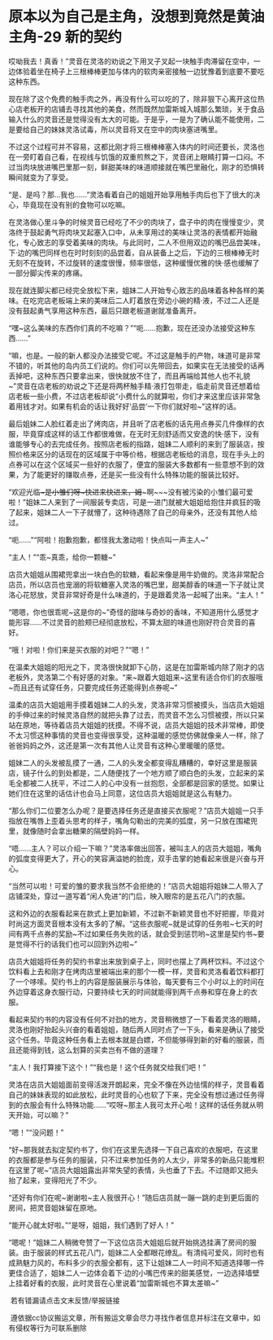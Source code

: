 # 原本以为自己是主角，没想到竟然是黄油主角-29 新的契约

哎呦我去！真香！”灵音在灵洛的劝说之下用叉子叉起一块触手肉滞留在空中，一边体验着坐在椅子上三根棒棒更加与体内的软肉亲密接触一边犹豫着到底要不要吃这种东西。

现在除了这个免费的触手肉之外，再没有什么可以吃的了，除非狠下心离开这位热心店老板开的店铺去寻找其他的美食，然而既然加雷斯城入城那么繁琐，关于食品输入什么的灵音还是觉得没有太大的可能。于是乎，一是为了确认能不能使用，二是要给自己的妹妹灵洛试毒，所以灵音将叉在空中的肉块塞进嘴里。

不过这个过程可并不容易，这都比刚才将三根棒棒塞入体内的时间还要长，灵洛也在一旁盯着自己看，在视线与饥饿的双重煎熬之下，灵音闭上眼睛打算一口闷。不过当肉块放进嘴巴里那一刻，鲜甜美味的味道顺接就在嘴巴里融化，刚才的恐惧转瞬间就变为了享受。

“是、是吗？那…我也……”灵洛看着自己的姐姐开始享用触手肉后也下了很大的决心，毕竟现在没有别的食物可以吃嘛。

在灵洛做心里斗争的时候灵音已经吃了不少的肉块了，盘子中的肉在慢慢变少，灵洛终于鼓起勇气将肉块叉起塞入口中，从未享用过的美味让灵洛的表情都开始融化，专心致志的享受着美味的肉块。与此同时，二人不但用双边的嘴巴品尝美味，下·边的嘴巴同样也在时时刻刻的品尝着，自从装备上之后，下边的三根棒棒无时无刻不在旋转，不过旋转的速度很慢，频率很低，这种缓慢优雅的快·感也缓解了一部分脚尖传来的疼痛。

现在就连脚尖都已经完全放松下来，姐妹二人开始专心致志的品味着各种各样的美味。在吃完店老板端上来的美味后二人盯着放在旁边小碗的精·液，不过二人还是没有鼓起勇气享用这种东西，最后只跟老板道谢就准备离开。

“嘿~这么美味的东西你们真的不吃嘛？”“呃……抱歉，现在还没办法接受这种东西……”

“嘛，也是。一般的新人都没办法接受它呢。不过这是触手的产物，味道可是非常不错的，听其他的岛内员工们说的。你们可以先带回去，如果实在无法接受的话再丢掉吧，这种东西只要拿出来，很快就放不住了，而且再端给其他人也不礼貌~”灵音在店老板的劝说之下还是将两杯触手精·液打包带走，临走前灵音还想着给店老板一些小费，不过店老板却说“小费什么的就算啦，你们才来这里应该非常急着用钱才对。如果有机会的话让我好好‘品尝’一下你们就好啦~”这样的话。

最后姐妹二人脸红着走出了烤肉店，并且听了店老板的话先用点券买几件像样的衣服，毕竟穿成这样的话工作都很难做，在无时无刻舒适而又安逸的快·感下，没有谁能够专心的去完成任务。按照店老板的指路，姐妹二人顺利的来到了服装店，按照价格来区分的话现在的区域属于中等价格，根据店老板给的消息，现在手头上的点券可以在这个区域买一些好的衣服了，便宜的服装大多数都有一些意想不到的效果，为了能更好的赚取点券，还是买一些没有什么特殊功能的服装比较好。

“欢迎光临~~~是小雏们呀~快进来快进来，姆~~~啊~~~没有被污染的小雏们最可爱啦！”姐妹二人来到了一间服装专卖店，可是一进门就被大姐姐给抱住并疯狂的吸了起来，姐妹二人一下子就懵了，这种待遇除了自己的母亲外，还没有其他人给过。

“呃……”“阿啦！抱歉抱歉，都怪我太激动啦！快点叫一声主人~”

“主人！”“乖~真乖，给你一颗糖~”

店员大姐姐从围裙兜拿出一块白色的软糖，看起来像是用牛奶做的。灵洛非常配合店员，所以店员也宠溺的将软糖塞入灵洛的嘴巴里，甜美醇香的味道一下子就让灵洛心花怒放，灵音非常好奇是什么味道的，于是跟着灵洛一起喊了出来。“主人！”

“嗯嗯，你也很乖呢~这是你的~”奇怪的甜味与奇妙的香味，不知道用什么感觉才能形容……不过灵音的脸颊已经彻底放松，不算太甜的味道也刚好符合灵音的喜好。

“哦！对啦！你们来是买衣服的对吧？”“嗯！”

在温柔大姐姐的阳光之下，灵洛很快就卸下心防，这是在加雷斯城内除了刚才的店老板外，灵洛第二个有好感的对象。“来~跟着大姐姐来~这里有适合你们的衣服哦~而且还有试穿任务，只要完成任务还能得到点券呢~”

温柔的店员大姐姐用手摸着姐妹二人的头发，灵洛非常习惯被摸头，当店员大姐姐的手伸过来的时候灵洛自然的就把头靠了过去，而灵音不怎么习惯被摸，所以只呆站在原地，等待着店员大姐姐的抚摸。不得不说，店员大姐姐的技术非常棒，即使不太习惯这种事情的灵音也变得很享受，这种温暖的感觉仿佛就像亲人一样，除了爸爸妈妈之外，这还是第一次有其他人让灵音有这种心里暖暖的感觉。

姐妹二人的头发被乱摸了一通，二人的头发全都变得乱糟糟的，幸好这里是服装店，镜子什么的到处都是，二人随便找了一个地方顺了顺白色的头发，立起来的呆毛全都被二人抚平，不过二人的心中没有一丝抱怨，全部都是回家的感觉。如果让她们住在这里的话估计也会马上同意，这位店员大姐姐就是这么有魅力。

“那么你们二位要怎么办呢？是要选择任务还是直接买衣服呢？”店员大姐姐一只手指放在嘴唇上歪着头思考的样子，嘴角勾勒出的完美的弧度，另一只放在围裙兜里，就像随时会拿出糖果的隔壁妈妈一样。

“唔……主人？可以介绍一下嘛？”灵洛率做出回答，被叫主人的店员大姐姐，嘴角的弧度变得更大了，开心的笑容满溢她的脸庞，双手击掌的她看起来很是兴奋与开心。

“当然可以啦！可爱的雏的要求我当然不会拒绝的！”店员大姐姐将姐妹二人带入了店铺深处，穿过一道写着“闲人免进”的门后，映入眼帘的是五花八门的衣服。

这和外边的衣服看起来在款式上更加新颖，不过新不新颖灵音也不好把握，毕竟对时尚这方面灵音根本没有太多的了解。“这些衣服呢~就是试穿的任务啦~七天的时间有两千点券的奖励~不过如果任务失败的话，就会受到惩罚哟~这里是契约书~要是觉得不行的话我们也可以回到外边啦~”

店员大姐姐将任务的契约书拿出来放到桌子上，同时也摆上了两杯饮料。不过这个饮料看上去和刚才在烤肉店里被端出来的那个一模一样，灵音和灵洛看着饮料都打了一个哆嗦。契约书上的内容是服装展示与体验，每天要有三个小时以上的时间在外边穿着这身衣服行动，只要持续七天的时间就能得到两千点券和穿在身上的衣服。

看起来契约书的内容没有任何不对劲的地方，灵音稍微想了一下看着灵洛的眼睛，灵洛也刚好抬起头兴奋的看着姐姐，随后两人同时点了一下头，看来是确认了接受这个任务。毕竟这种任务看上去根本就是白嫖，不但能够得到新的好看的服装，而且还能得到钱，这么划算的买卖岂有不做的道理？

“主人！我打算接下这个！”“我也是！这个任务就交给我们吧！”

灵洛在店员大姐姐面前变得活泼开朗起来，完全不像在外边怯懦的样子，灵音看着自己的妹妹表现的如此放松，此时灵音的心也软了下来，完全没有想过通过任务得到的衣服会有什么特殊功能……“哎呀~那主人我可太开心啦！这样的话任务就从明天开始，可以嘛？”

“嗯！”“没问题！”

“好~那我就去拟定契约书了，你们在这里先选择一下自己喜欢的衣服吧，在这里的衣服都是参与任务的服装，只不过来参加任务的人太少，非常多的新品只能堆积在这里了呢~”店员大姐姐露出非常失望的表情，头也垂了下去。不过随即又把头抬了起来，变得阳光了不少。

“还好有你们在呢~谢谢啦~主人我很开心！”随后店员就一蹦一跳的走到更后面的房间，把灵音姐妹留在原地。

“能开心就太好啦。”“是呀，姐姐，我们遇到了好人！”

“嗯呢！”姐妹二人稍微夸赞了一下这位店员大姐姐后就开始挑选挂满了房间的服装。由于服装的样式五花八门，姐妹二人全都眼花缭乱。有清纯可爱风，同时也有成熟魅力风的，布料多少的衣服全都有，这下让姐妹二人一时间不知道选择哪一件更佳合适了，姐妹二人一边体会着下·边的小嘴巴传来的甜美感觉，一边选择墙壁上挂着好看的衣服，此时灵音在心里说着“加雷斯城也不算太差嘛~”

 若有错漏请点击文末反馈/举报链接

 遵依据cc协议搬运文章，所有搬运文章会尽力寻找作者信息并标注在文章中，如有侵权等行为可联系删除

